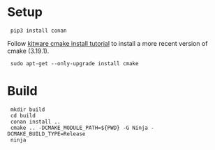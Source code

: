 # Setup

     pip3 install conan

Follow [kitware cmake install tutorial](https://apt.kitware.com/) to install a more recent version of cmake (3.19.1).

     sudo apt-get --only-upgrade install cmake

# Build

     mkdir build
     cd build
     conan install ..
     cmake .. -DCMAKE_MODULE_PATH=${PWD} -G Ninja -DCMAKE_BUILD_TYPE=Release
     ninja
